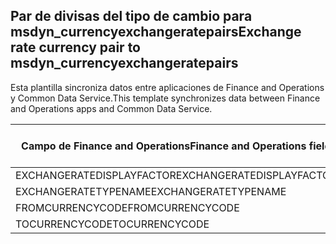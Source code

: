 ## <a name="exchange-rate-currency-pair-to-msdyn_currencyexchangeratepairs"></a><span data-ttu-id="929d2-101">Par de divisas del tipo de cambio para msdyn_currencyexchangeratepairs</span><span class="sxs-lookup"><span data-stu-id="929d2-101">Exchange rate currency pair to msdyn_currencyexchangeratepairs</span></span>

<span data-ttu-id="929d2-102">Esta plantilla sincroniza datos entre aplicaciones de Finance and Operations y Common Data Service.</span><span class="sxs-lookup"><span data-stu-id="929d2-102">This template synchronizes data between Finance and Operations apps and Common Data Service.</span></span>

<span data-ttu-id="929d2-103">Campo de Finance and Operations</span><span class="sxs-lookup"><span data-stu-id="929d2-103">Finance and Operations field</span></span> | <span data-ttu-id="929d2-104">Tipo de asignación</span><span class="sxs-lookup"><span data-stu-id="929d2-104">Map type</span></span> | <span data-ttu-id="929d2-105">Otro campo de Dynamics 365</span><span class="sxs-lookup"><span data-stu-id="929d2-105">Other Dynamics 365 field</span></span> | <span data-ttu-id="929d2-106">Valor predeterminado</span><span class="sxs-lookup"><span data-stu-id="929d2-106">Default value</span></span>
---|---|---|---
<span data-ttu-id="929d2-107">EXCHANGERATEDISPLAYFACTOR</span><span class="sxs-lookup"><span data-stu-id="929d2-107">EXCHANGERATEDISPLAYFACTOR</span></span> | >< | <span data-ttu-id="929d2-108">msdyn_displayfactor</span><span class="sxs-lookup"><span data-stu-id="929d2-108">msdyn_displayfactor</span></span> | 
<span data-ttu-id="929d2-109">EXCHANGERATETYPENAME</span><span class="sxs-lookup"><span data-stu-id="929d2-109">EXCHANGERATETYPENAME</span></span> | = | <span data-ttu-id="929d2-110">msdyn_currencyexchangeratetypeid.msdyn_name</span><span class="sxs-lookup"><span data-stu-id="929d2-110">msdyn_currencyexchangeratetypeid.msdyn_name</span></span> | 
<span data-ttu-id="929d2-111">FROMCURRENCYCODE</span><span class="sxs-lookup"><span data-stu-id="929d2-111">FROMCURRENCYCODE</span></span> | = | <span data-ttu-id="929d2-112">msdyn_fromtransactioncurrencyid.isocurrencycode</span><span class="sxs-lookup"><span data-stu-id="929d2-112">msdyn_fromtransactioncurrencyid.isocurrencycode</span></span> | 
<span data-ttu-id="929d2-113">TOCURRENCYCODE</span><span class="sxs-lookup"><span data-stu-id="929d2-113">TOCURRENCYCODE</span></span> | = | <span data-ttu-id="929d2-114">msdyn_totransactioncurrencyid.isocurrencycode</span><span class="sxs-lookup"><span data-stu-id="929d2-114">msdyn_totransactioncurrencyid.isocurrencycode</span></span> | 
